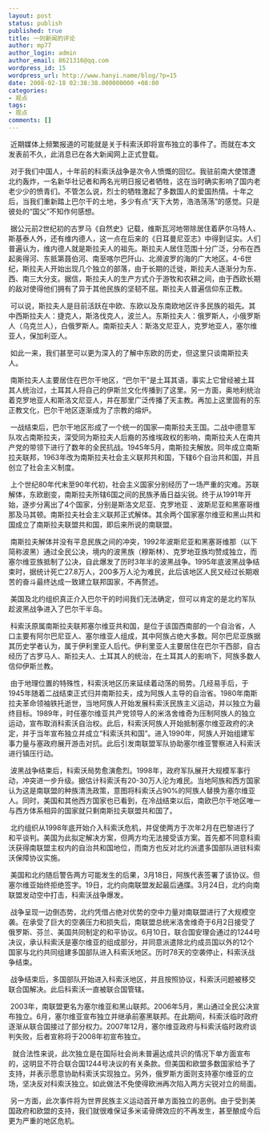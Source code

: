 ```yaml
---
layout: post
status: publish
published: true
title: 一则新闻的评论
author: mp77
author_login: admin
author_email: 8621316@qq.com
wordpress_id: 15
wordpress_url: http://www.hanyi.name/blog/?p=15
date: 2008-02-18 02:38:38.000000000 +08:00
categories:
- 观点
tags:
- 观点
comments: []
---
```

 近期媒体上频繁报道的可能就是关于科索沃即将宣布独立的事件了。而就在本文发表前不久，此消息已在各大新闻网上正式登载。

 对于我们中国人，十年前的科索沃战争是次令人愤慨的回忆。我驻前南大使馆遭北约轰炸，一名新华社记者和两名光明日报记者牺牲，这在当时确实影响了国内老老少少的愤青们。不管怎么说，烈士的牺牲激起了多数国人的爱国热情。十年之后，当我们重新踏上巴尔干的土地，多少有点“天下大势，浩浩荡荡”的感觉。只是彼处的“国父”不知作何感想。

 据公元前2世纪初的古罗马《自然史》记载，维斯瓦河地带除居住着萨尔马特人、斯基泰人外，还有维内德人，这一点在后来的《日耳曼尼亚志》中得到证实。人们普遍认为，维内德人就是斯拉夫人的祖先。斯拉夫人居住范围十分广泛，分布在西起奥得河、东抵第聂伯河、南至喀尔巴阡山、北濒波罗的海的广大地区。4-6世纪，斯拉夫人开始出现几个独立的部落，由于长期的迁徙，斯拉夫人逐渐分为东、西、南三大分支。据信，斯拉夫人的生产方式介于游牧和农耕之间，由于西欧长期的敌对使得他们拥有了异于其他民族的坚韧不屈。斯拉夫人普遍信仰东正教。

 可以说，斯拉夫人是目前活跃在中欧、东欧以及东南欧地区许多民族的祖先。其中西斯拉夫人：捷克人，斯洛伐克人，波兰人。东斯拉夫人：俄罗斯人，小俄罗斯人（乌克兰人），白俄罗斯人。南斯拉夫人：斯洛文尼亚人，克罗地亚人，塞尔维亚人，保加利亚人。

 如此一来，我们甚至可以更为深入的了解中东欧的历史，但这里只谈南斯拉夫人。

 南斯拉夫人主要居住在巴尔干地区，“巴尔干”是土耳其语，事实上它曾经被土耳其人统治过，土耳其人将自己的伊斯兰文化传播到了这里。另一方面，奥地利统治着克罗地亚人和斯洛文尼亚人，并在那里广泛传播了天主教。再加上这里固有的东正教文化，巴尔干地区逐渐成为了宗教的熔炉。

 一战结束后，巴尔干地区形成了一个统一的国家—南斯拉夫王国。二战中德意军队攻占南斯拉夫，深受同为斯拉夫人后裔的苏维埃政权的影响，南斯拉夫人在南共产党的带领下进行了数年的全民抗战。1945年5月，南斯拉夫解放。同年成立南斯拉夫联邦，1963年改为南斯拉夫社会主义联邦共和国，下辖6个自治共和国，并且创立了社会主义制度。

 上个世纪80年代末至90年代初，社会主义国家分别经历了一场严重的灾难。苏联解体，东欧剧变，南斯拉夫所辖6国之间的民族矛盾日益尖锐。终于从1991年开始，逐步分离出了4个国家，分别是斯洛文尼亚、克罗地亚 、波斯尼亚和黑塞哥维那及马其顿。南斯拉夫社会主义联邦正式解体。其余两个国家塞尔维亚和黑山共和国成立了南斯拉夫联盟共和国，即后来所说的南联盟。

 南斯拉夫解体并没有平息民族之间的冲突，1992年波斯尼亚和黑塞哥维那（以下简称波黑）通过全民公决，境内的波黑族（穆斯林）、克罗地亚族均赞成独立，而塞尔维亚族抵制了公决，自此爆发了历时3年半的波黑战争。1995年底波黑战争结束时，据统计死亡27.8万人，200多万人沦为难民，此后该地区人民又经过长期艰苦的奋斗最终达成一致建立联邦国家，不再赘述。

 美国及北约组织真正介入巴尔干的时间我们无法确定，但可以肯定的是北约军队趁波黑战争进入了巴尔干半岛。

 科索沃原属南斯拉夫联邦塞尔维亚共和国，是位于该国西南部的一个自治省，人口主要有阿尔巴尼亚人、塞尔维亚人组成，其中阿族占绝大多数。阿尔巴尼亚族据其历史学者认为，属于伊利里亚人后代。伊利里亚人主要居住在巴尔干西部，自古经历了古罗马人、斯拉夫人、土耳其人的统治，在土耳其人的影响下，阿族多数人信仰伊斯兰教。

 由于地理位置的特殊性，科索沃地区历来延续着动荡的局势。几经易手后，于1945年随着二战结束正式归并南斯拉夫，成为阿族人主导的自治省。1980年南斯拉夫革命领袖铁托逝世，当地阿族人开始发展科索沃民族主义运动，并以独立为最终目标。1989年，时任塞尔维亚共产党领导人的米洛舍维奇为压制阿族人的独立运动，宣布取消科索沃自治权。此后，科索沃阿族人开始抵制塞尔维亚政府的决定，并于当年宣布独立并成立“科索沃共和国”。进入1990年，阿族人开始组建军事力量与塞政府展开游击对抗。此后引发南联盟军队协助塞尔维亚警察进入科索沃进行镇压行动。

 波黑战争结束后，科索沃局势愈演愈烈。1998年，政府军队展开大规模军事行动，冲突进一步升级。据估计科索沃有20-30万人沦为难民。当地阿族和西方国家认为这是南联盟的种族清洗政策，意图将科索沃占90%的阿族人替换为塞尔维亚人。同时，美国和其他西方国家也已看到，在冷战结束以后，南欧巴尔干地区唯一与西方体系相异的国家就只剩南斯拉夫联盟共和国了。

 北约组织从1998年底开始介入科索沃危机，并促使两方于次年2月在巴黎进行了和平谈判。美国为此拟定解决方案，但两方均无法接受该方案。首先都不同意科索沃获得南联盟主权内的自治共和国地位，而南方也反对北约派遣多国部队进驻科索沃保障协议实施。

 美国和北约随后警告两方可能发生的后果，3月18日，阿族代表签署了该协议。但塞尔维亚始终拒绝签字。19日，北约向南联盟发起最后通牒。3月24日，北约向南联盟发动空中打击，科索沃战争爆发。

 战争呈现一边倒态势，北约凭借占绝对优势的空中力量对南联盟进行了大规模空袭。在承受了巨大的空袭压力和损失后，南联盟总统米洛舍维奇于6月2日接受了俄罗斯、芬兰、美国共同制定的和平协议。6月10日，联合国安理会通过的1244号决议，承认科索沃是塞尔维亚的组成部分，并同意派遣除北约成员国以外的12个国家与北约共同组建多国部队进入科索沃地区。历时78天的空袭停止，科索沃战争结束。

 战争结束后，多国部队开始进入科索沃地区，并且按照协议，科索沃问题被移交联合国解决。此后科索沃一直被联合国管辖。

 2003年，南联盟更名为塞尔维亚和黑山联邦。2006年5月，黑山通过全民公决宣布独立。6月，塞尔维亚宣布独立并继承前塞黑联邦。在此期间，科索沃临时政府逐渐从联合国接过了部分权力。2007年12月，塞尔维亚政府与科索沃临时政府谈判失败，后者宣称将于2008年初宣布独立。

  就合法性来说，此次独立是在国际社会尚未普遍达成共识的情况下单方面宣布的，这明显不符合联合国1244号决议的有关条款。但美国和欧盟多数国家给予了支持，并表示愿意协助科索沃实现独立。另外，俄罗斯方面则支持塞尔维亚的立场，坚决反对科索沃独立。如此做法不免使得欧洲再次陷入两方尖锐对立的局面。

 另一方面，此次事件将为世界民族主义运动首开单方面独立的恶例。由于受到美国政府和欧盟的支持，我们就很难保证多米诺骨牌效应的不再发生，甚至酿成今后更为严重的地区危机。
